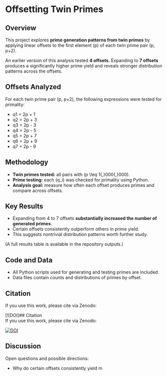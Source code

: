 # Offsetting Twin Primes  

## Overview  
This project explores **prime generation patterns from twin primes** by applying linear offsets to the first element \(p\) of each twin prime pair (p, p+2).  

An earlier version of this analysis tested **4 offsets**. Expanding to **7 offsets** produces a significantly higher prime yield and reveals stronger distribution patterns across the offsets.  

## Offsets Analyzed  
For each twin prime pair (p, p+2), the following expressions were tested for primality:  

- q1 = 2p + 1
- q2 = 2p + 3
- q3 = 2p - 3
- q4 = 2p - 5
- q5 = 2p + 7
- q6 = 2p + 9
- q7 = 2p - 9

## Methodology  
- **Twin primes tested:** all pairs with \(p \leq 1{,}000{,}000\).  
- **Prime testing:** each \(q_i\) was checked for primality using Python.  
- **Analysis goal:** measure how often each offset produces primes and compare across offsets.  

## Key Results  
- Expanding from 4 to 7 offsets **substantially increased the number of generated primes**.  
- Certain offsets consistently outperform others in prime yield.  
- This suggests nontrivial distribution patterns worth further study.  

(A full results table is available in the repository outputs.)  

## Code and Data  
- All Python scripts used for generating and testing primes are included.  
- Data files contain counts and distributions of primes by offset.  

## Citation  
If you use this work, please cite via Zenodo:  

[![DOI]## Citation  
If you use this work, please cite via Zenodo:  

[![DOI](https://zenodo.org/badge/DOI/10.5281/zenodo.16804729.svg)](https://doi.org/10.5281/zenodo.16804729)  

## Discussion  
Open questions and possible directions:  
- Why do certain offsets consistently yield m
